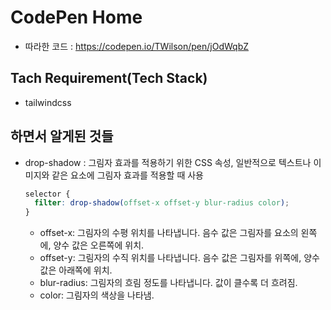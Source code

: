 # CodePen Home

- 따라한 코드 : https://codepen.io/TWilson/pen/jOdWqbZ

## Tach Requirement(Tech Stack)

- tailwindcss

## 하면서 알게된 것들

- drop-shadow : 그림자 효과를 적용하기 위한 CSS 속성, 일반적으로 텍스트나 이미지와 같은 요소에 그림자 효과를 적용할 때 사용

  ```css
  selector {
    filter: drop-shadow(offset-x offset-y blur-radius color);
  }
  ```

  - offset-x: 그림자의 수평 위치를 나타냅니다. 음수 값은 그림자를 요소의 왼쪽에, 양수 값은 오른쪽에 위치.
  - offset-y: 그림자의 수직 위치를 나타냅니다. 음수 값은 그림자를 위쪽에, 양수 값은 아래쪽에 위치.
  - blur-radius: 그림자의 흐림 정도를 나타냅니다. 값이 클수록 더 흐려짐.
  - color: 그림자의 색상을 나타냄.
